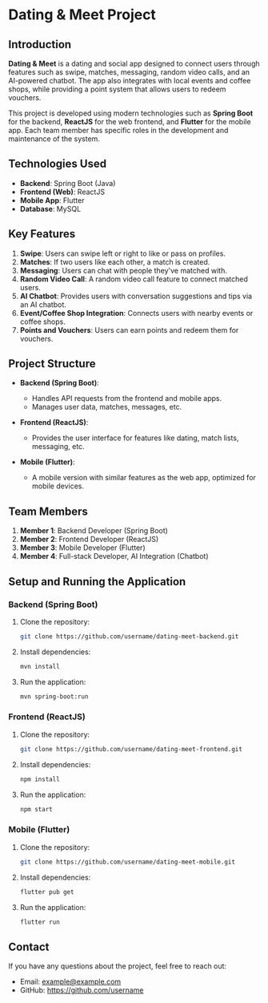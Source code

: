 
# Dating & Meet Project

## Introduction

**Dating & Meet** is a dating and social app designed to connect users through features such as swipe, matches, messaging, random video calls, and an AI-powered chatbot. The app also integrates with local events and coffee shops, while providing a point system that allows users to redeem vouchers.

This project is developed using modern technologies such as **Spring Boot** for the backend, **ReactJS** for the web frontend, and **Flutter** for the mobile app. Each team member has specific roles in the development and maintenance of the system.

## Technologies Used

- **Backend**: Spring Boot (Java)
- **Frontend (Web)**: ReactJS
- **Mobile App**: Flutter
- **Database**: MySQL

## Key Features

1. **Swipe**: Users can swipe left or right to like or pass on profiles.
2. **Matches**: If two users like each other, a match is created.
3. **Messaging**: Users can chat with people they've matched with.
4. **Random Video Call**: A random video call feature to connect matched users.
5. **AI Chatbot**: Provides users with conversation suggestions and tips via an AI chatbot.
6. **Event/Coffee Shop Integration**: Connects users with nearby events or coffee shops.
7. **Points and Vouchers**: Users can earn points and redeem them for vouchers.

## Project Structure

- **Backend (Spring Boot)**:
    - Handles API requests from the frontend and mobile apps.
    - Manages user data, matches, messages, etc.

- **Frontend (ReactJS)**:
    - Provides the user interface for features like dating, match lists, messaging, etc.

- **Mobile (Flutter)**:
    - A mobile version with similar features as the web app, optimized for mobile devices.

## Team Members

1. **Member 1**: Backend Developer (Spring Boot)
2. **Member 2**: Frontend Developer (ReactJS)
3. **Member 3**: Mobile Developer (Flutter)
4. **Member 4**: Full-stack Developer, AI Integration (Chatbot)

## Setup and Running the Application

### Backend (Spring Boot)

1. Clone the repository:
   ```bash
   git clone https://github.com/username/dating-meet-backend.git
   ```
2. Install dependencies:
   ```bash
   mvn install
   ```
3. Run the application:
   ```bash
   mvn spring-boot:run
   ```

### Frontend (ReactJS)

1. Clone the repository:
   ```bash
   git clone https://github.com/username/dating-meet-frontend.git
   ```
2. Install dependencies:
   ```bash
   npm install
   ```
3. Run the application:
   ```bash
   npm start
   ```

### Mobile (Flutter)

1. Clone the repository:
   ```bash
   git clone https://github.com/username/dating-meet-mobile.git
   ```
2. Install dependencies:
   ```bash
   flutter pub get
   ```
3. Run the application:
   ```bash
   flutter run
   ```

## Contact

If you have any questions about the project, feel free to reach out:

- Email: example@example.com
- GitHub: https://github.com/username
